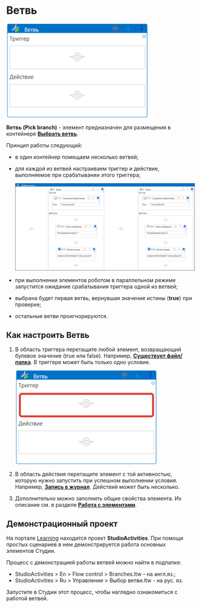 # Ветвь

![](../../../.gitbook/assets/ветвь.png)

**Ветвь (Pick branch)** - элемент предназначен для размещения в контейнере [**Выбрать ветвь**](https://docs.primo-rpa.ru/primo-rpa/g\_elements/osnovnye-elementy/els\_logic/el\_logic\_pickbranch). 

Принцип работы следующий: 

* в один контейнер помещаем несколько ветвей;
* для каждой из ветвей настраиваем триггер и действие, выполняемое при срабатывании этого триггера;

  ![](<../../../.gitbook/assets/pick-branch-2.png>)
  
* при выполнении элементов роботом в параллельном режиме запустится ожидание срабатывания триггера одной из ветвей;
* выбрана будет первая ветвь, вернувшая значение истины (**true**) при проверке;
* остальные ветви проигнорируются.

## Как настроить Ветвь

1. В область триггера перетащите любой элемент, возвращающий булевое значение (true или false). Например, [**Существует файл/папка**](https://docs.primo-rpa.ru/primo-rpa/g_elements/el_basic/els_files/el_files_exists). В триггере может быть только одно условие.

   ![](<../../../.gitbook/assets/триггер ветви.png>)

2. В область действия перетащите элемент с той активностью, которую нужно запустить при успешном выполнении условия. Например, [**Запись в журнал**](https://docs.primo-rpa.ru/primo-rpa/g\_elements/osnovnye-elementy/els\_dialogs/el\_dialogs\_addlog). Действий может быть несколько.
3. Дополнительно можно заполнить общие свойства элемента. Их описание см. в разделе [**Работа с элементами**](https://docs.primo-rpa.ru/primo-rpa/primo-studio/process/elements).

## Демонстрационный проект

На портале [Learning](https://github.com/PrimoRPA/Learning) находится проект **StudioActivities**. При помощи простых сценариев в нем демонстрируется работа основных элементов Студии.

Процесс с демонстрацией работы ветвей можно найти в подпапке:
* StudioActivities > En > Flow control > Branches.ltw - на англ.яз.;
* StudioActivities > Ru > Управление > Выбор ветви.ltw - на рус. яз.

Запустите в Студии этот процесс, чтобы наглядно ознакомиться с работой ветвей.




